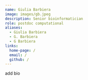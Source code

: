 ```yaml
---
name: Giulia Barbiera
image: images/gb.jpeg
description: Senior bioinformatician
role: postdoc computational
aliases:
  - Giulia Barbiera
  - G. Barbiera
  - G Barbiera
links:
  home-page: /
  email: /
  github: /
---
```


add bio

